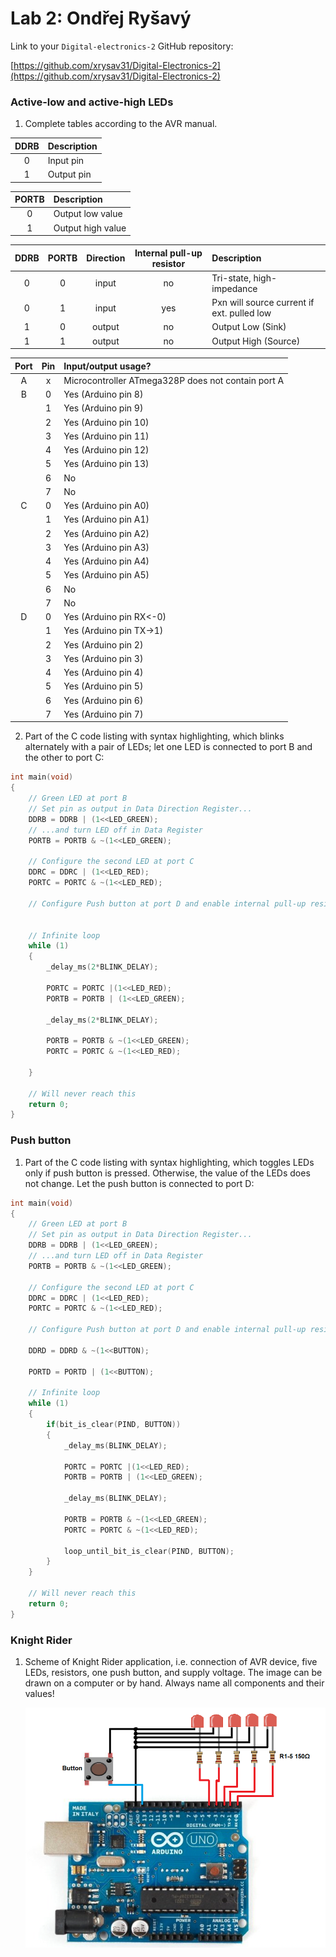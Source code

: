 # Lab 2: Ondřej Ryšavý

Link to your `Digital-electronics-2` GitHub repository:

   [https://github.com/xrysav31/Digital-Electronics-2](https://github.com/xrysav31/Digital-Electronics-2)


### Active-low and active-high LEDs

1. Complete tables according to the AVR manual.

| **DDRB** | **Description** |
| :-: | :-- |
| 0 | Input pin |
| 1 | Output pin |

| **PORTB** | **Description** |
| :-: | :-- |
| 0 | Output low value |
| 1 | Output high value |

| **DDRB** | **PORTB** | **Direction** | **Internal pull-up resistor** | **Description** |
| :-: | :-: | :-: | :-: | :-- |
| 0 | 0 | input | no | Tri-state, high-impedance |
| 0 | 1 | input | yes | Pxn will source current if ext. pulled low |
| 1 | 0 | output | no | Output Low (Sink) |
| 1 | 1 | output | no | Output High (Source) |

| **Port** | **Pin** | **Input/output usage?** |
| :-: | :-: | :-- |
| A | x | Microcontroller ATmega328P does not contain port A |
| B | 0 | Yes (Arduino pin 8) |
|   | 1 | Yes (Arduino pin 9) |
|   | 2 | Yes (Arduino pin 10) |
|   | 3 | Yes (Arduino pin 11) |
|   | 4 | Yes (Arduino pin 12) |
|   | 5 | Yes (Arduino pin 13) |
|   | 6 | No |
|   | 7 | No |
| C | 0 | Yes (Arduino pin A0) |
|   | 1 | Yes (Arduino pin A1) |
|   | 2 | Yes (Arduino pin A2) |
|   | 3 | Yes (Arduino pin A3) |
|   | 4 | Yes (Arduino pin A4) |
|   | 5 | Yes (Arduino pin A5) |
|   | 6 | No |
|   | 7 | No |
| D | 0 | Yes (Arduino pin RX<-0) |
|   | 1 | Yes (Arduino pin TX->1) |
|   | 2 | Yes (Arduino pin 2) |
|   | 3 | Yes (Arduino pin 3) |
|   | 4 | Yes (Arduino pin 4) |
|   | 5 | Yes (Arduino pin 5) |
|   | 6 | Yes (Arduino pin 6) |
|   | 7 | Yes (Arduino pin 7) |

2. Part of the C code listing with syntax highlighting, which blinks alternately with a pair of LEDs; let one LED is connected to port B and the other to port C:

```c
int main(void)
{
    // Green LED at port B
    // Set pin as output in Data Direction Register...
    DDRB = DDRB | (1<<LED_GREEN);
    // ...and turn LED off in Data Register
    PORTB = PORTB & ~(1<<LED_GREEN);

    // Configure the second LED at port C
    DDRC = DDRC | (1<<LED_RED);
    PORTC = PORTC & ~(1<<LED_RED);

    // Configure Push button at port D and enable internal pull-up resistor


    // Infinite loop
    while (1)
    {
        _delay_ms(2*BLINK_DELAY);
        
        PORTC = PORTC |(1<<LED_RED);
        PORTB = PORTB | (1<<LED_GREEN);
        
        _delay_ms(2*BLINK_DELAY);
        
        PORTB = PORTB & ~(1<<LED_GREEN);
        PORTC = PORTC & ~(1<<LED_RED);
        
    }

    // Will never reach this
    return 0;
}
```


### Push button

1. Part of the C code listing with syntax highlighting, which toggles LEDs only if push button is pressed. Otherwise, the value of the LEDs does not change. Let the push button is connected to port D:

```c
int main(void)
{
    // Green LED at port B
    // Set pin as output in Data Direction Register...
    DDRB = DDRB | (1<<LED_GREEN);
    // ...and turn LED off in Data Register
    PORTB = PORTB & ~(1<<LED_GREEN);

    // Configure the second LED at port C
    DDRC = DDRC | (1<<LED_RED);
    PORTC = PORTC & ~(1<<LED_RED);

    // Configure Push button at port D and enable internal pull-up resistor

    DDRD = DDRD & ~(1<<BUTTON);
    
    PORTD = PORTD | (1<<BUTTON);

    // Infinite loop
    while (1)
    {
        if(bit_is_clear(PIND, BUTTON))
        {
            _delay_ms(BLINK_DELAY);
            
            PORTC = PORTC |(1<<LED_RED);
            PORTB = PORTB | (1<<LED_GREEN);
            
            _delay_ms(BLINK_DELAY);
            
            PORTB = PORTB & ~(1<<LED_GREEN);
            PORTC = PORTC & ~(1<<LED_RED);
            
            loop_until_bit_is_clear(PIND, BUTTON);
        }
    }

    // Will never reach this
    return 0;
}
```


### Knight Rider

1. Scheme of Knight Rider application, i.e. connection of AVR device, five LEDs, resistors, one push button, and supply voltage. The image can be drawn on a computer or by hand. Always name all components and their values!

   ![your figure](https://github.com/xrysav31/Digital-Electronics-2/blob/main/Labs/02-leds/02leds/Knight%20rider.png)
